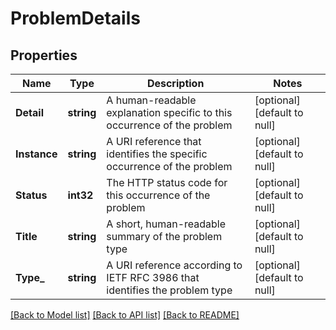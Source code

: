 # ProblemDetails

## Properties
Name | Type | Description | Notes
------------ | ------------- | ------------- | -------------
**Detail** | **string** | A human-readable explanation specific to this occurrence of the problem | [optional] [default to null]
**Instance** | **string** | A URI reference that identifies the specific occurrence of the problem | [optional] [default to null]
**Status** | **int32** | The HTTP status code for this occurrence of the problem | [optional] [default to null]
**Title** | **string** | A short, human-readable summary of the problem type | [optional] [default to null]
**Type_** | **string** | A URI reference according to IETF RFC 3986 that identifies the problem type | [optional] [default to null]

[[Back to Model list]](../README.md#documentation-for-models) [[Back to API list]](../README.md#documentation-for-api-endpoints) [[Back to README]](../README.md)


